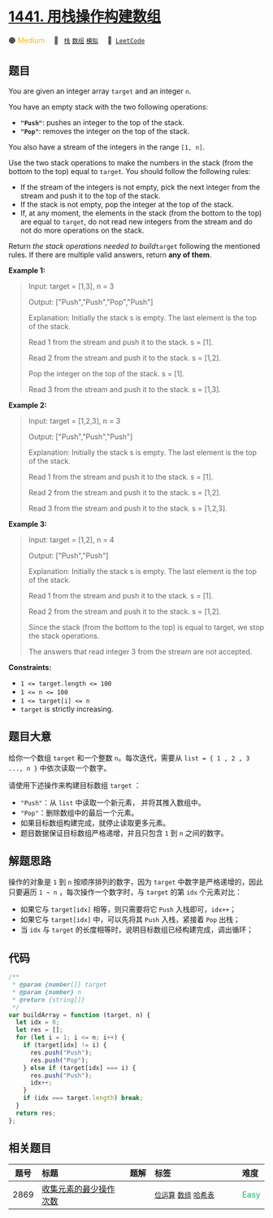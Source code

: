 # [1441. 用栈操作构建数组](https://leetcode.com/problems/build-an-array-with-stack-operations)

🟠 <font color=#ffb800>Medium</font>&emsp; 🔖&ensp; [`栈`](/leetcode/outline/tag/stack.md) [`数组`](/leetcode/outline/tag/array.md) [`模拟`](/leetcode/outline/tag/simulation.md)&emsp; 🔗&ensp;[`LeetCode`](https://leetcode.com/problems/build-an-array-with-stack-operations)

## 题目

You are given an integer array `target` and an integer `n`.

You have an empty stack with the two following operations:

  * **`"Push"`**: pushes an integer to the top of the stack.
  * **`"Pop"`**: removes the integer on the top of the stack.

You also have a stream of the integers in the range `[1, n]`.

Use the two stack operations to make the numbers in the stack (from the bottom
to the top) equal to `target`. You should follow the following rules:

  * If the stream of the integers is not empty, pick the next integer from the stream and push it to the top of the stack.
  * If the stack is not empty, pop the integer at the top of the stack.
  * If, at any moment, the elements in the stack (from the bottom to the top) are equal to `target`, do not read new integers from the stream and do not do more operations on the stack.

Return _the stack operations needed to build_`target` following the mentioned
rules. If there are multiple valid answers, return **any of them**.



**Example 1:**

> Input: target = [1,3], n = 3
> 
> Output: ["Push","Push","Pop","Push"]
> 
> Explanation: Initially the stack s is empty. The last element is the top of the stack.
> 
> Read 1 from the stream and push it to the stack. s = [1].
> 
> Read 2 from the stream and push it to the stack. s = [1,2].
> 
> Pop the integer on the top of the stack. s = [1].
> 
> Read 3 from the stream and push it to the stack. s = [1,3].

**Example 2:**

> Input: target = [1,2,3], n = 3
> 
> Output: ["Push","Push","Push"]
> 
> Explanation: Initially the stack s is empty. The last element is the top of the stack.
> 
> Read 1 from the stream and push it to the stack. s = [1].
> 
> Read 2 from the stream and push it to the stack. s = [1,2].
> 
> Read 3 from the stream and push it to the stack. s = [1,2,3].

**Example 3:**

> Input: target = [1,2], n = 4
> 
> Output: ["Push","Push"]
> 
> Explanation: Initially the stack s is empty. The last element is the top of the stack.
> 
> Read 1 from the stream and push it to the stack. s = [1].
> 
> Read 2 from the stream and push it to the stack. s = [1,2].
> 
> Since the stack (from the bottom to the top) is equal to target, we stop the stack operations.
> 
> The answers that read integer 3 from the stream are not accepted.

**Constraints:**

  * `1 <= target.length <= 100`
  * `1 <= n <= 100`
  * `1 <= target[i] <= n`
  * `target` is strictly increasing.


## 题目大意

给你一个数组 `target` 和一个整数 `n`。每次迭代，需要从 `list = { 1 , 2 , 3 ..., n }` 中依次读取一个数字。

请使用下述操作来构建目标数组 `target` ：

- `"Push"`：从 `list` 中读取一个新元素， 并将其推入数组中。
- `"Pop"`：删除数组中的最后一个元素。
- 如果目标数组构建完成，就停止读取更多元素。
- 题目数据保证目标数组严格递增，并且只包含 `1` 到 `n` 之间的数字。

## 解题思路

操作的对象是 `1` 到 `n` 按顺序排列的数字，因为 `target` 中数字是严格递增的，因此只要遍历 `1 ~ n` ，每次操作一个数字时，与 `target` 的第 `idx` 个元素对比：

- 如果它与 `target[idx]` 相等，则只需要将它 `Push` 入栈即可，`idx++`；
- 如果它与 `target[idx]` 中，可以先将其 `Push` 入栈，紧接着 `Pop` 出栈；
- 当 `idx` 与 `target` 的长度相等时，说明目标数组已经构建完成，调出循环；

## 代码

```javascript
/**
 * @param {number[]} target
 * @param {number} n
 * @return {string[]}
 */
var buildArray = function (target, n) {
  let idx = 0;
  let res = [];
  for (let i = 1; i <= n; i++) {
    if (target[idx] != i) {
      res.push("Push");
      res.push("Pop");
    } else if (target[idx] === i) {
      res.push("Push");
      idx++;
    }
    if (idx === target.length) break;
  }
  return res;
};
```

## 相关题目

<!-- prettier-ignore -->
| 题号 | 标题 | 题解 | 标签 | 难度 |
| :------: | :------ | :------: | :------ | :------ |
| 2869 | [收集元素的最少操作次数](https://leetcode.com/problems/minimum-operations-to-collect-elements) |  |  [`位运算`](/leetcode/outline/tag/bit-manipulation.md) [`数组`](/leetcode/outline/tag/array.md) [`哈希表`](/leetcode/outline/tag/hash-table.md) | <font color=#15bd66>Easy</font> |

<style>
.blue {
    background-color: #096dd9;
    padding: 0.25rem 0.5rem;
    margin: 0;
    font-size: 0.85em;
    border-radius: 3px;
    color: white;
    font-weight: 500;
}
table th:first-of-type { width: 10%; }
table th:nth-of-type(2) { width: 35%; }
table th:nth-of-type(3) { width: 10%; }
table th:nth-of-type(4) { width: 35%; }
table th:nth-of-type(5) { width: 10%; }
</style>
